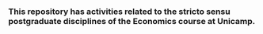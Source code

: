 ### This repository has activities related to the stricto sensu postgraduate disciplines of the Economics course at Unicamp.